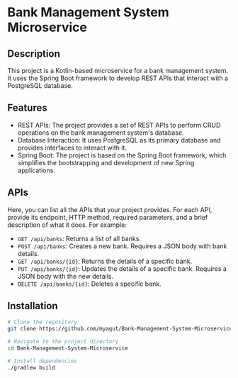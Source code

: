 # Bank Management System Microservice

## Description
This project is a Kotlin-based microservice for a bank management system. It uses the Spring Boot framework to develop REST APIs that interact with a PostgreSQL database.

## Features
- REST APIs: The project provides a set of REST APIs to perform CRUD operations on the bank management system's database.
- Database Interaction: It uses PostgreSQL as its primary database and provides interfaces to interact with it.
- Spring Boot: The project is based on the Spring Boot framework, which simplifies the bootstrapping and development of new Spring applications.

## APIs
Here, you can list all the APIs that your project provides. For each API, provide its endpoint, HTTP method, required parameters, and a brief description of what it does. For example:

- `GET /api/banks`: Returns a list of all banks.
- `POST /api/banks`: Creates a new bank. Requires a JSON body with bank details.
- `GET /api/banks/{id}`: Returns the details of a specific bank.
- `PUT /api/banks/{id}`: Updates the details of a specific bank. Requires a JSON body with the new details.
- `DELETE /api/banks/{id}`: Deletes a specific bank.

## Installation
```bash
# Clone the repository
git clone https://github.com/myaqut/Bank-Management-System-Microservice.git

# Navigate to the project directory
cd Bank-Management-System-Microservice

# Install dependencies
./gradlew build

